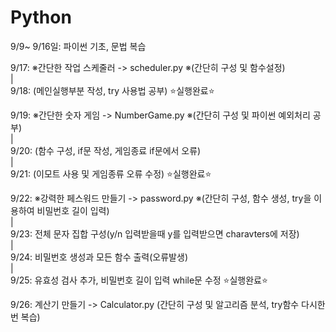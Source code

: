 # Python 

9/9~ 9/16일: 파이썬 기초, 문법 복습


9/17: ※간단한 작업 스케줄러 -> scheduler.py ※(간단히 구성 및 함수설정)  
|  
9/18: (메인실행부분 작성, try 사용법 공부) ⭐실행완료⭐️

9/19: ※간단한 숫자 게임 -> NumberGame.py ※(간단히 구성 및 파이썬 예외처리 공부)  
|  
9/20: (함수 구성, if문 작성, 게임종료 if문에서 오류)  
|  
9/21: (이모트 사용 및 게임종류 오류 수정) ⭐️실행완료⭐️  

9/22: ※강력한 페스워드 만들기 -> password.py ※(간단히 구성, 함수 생성, try을 이용하여 비밀번호 길이 입력)  
|  
9/23: 전체 문자 집합 구성(y/n 입력받을때 y를 입력받으면 charavters에 저장)  
|  
9/24: 비밀번호 생성과 모든 함수 출력(오류발생)  
|  
9/25: 유효성 검사 추가, 비밀번호 길이 입력 while문 수정 ⭐실행완료⭐️  

9/26: 계산기 만들기 -> Calculator.py (간단히 구성 및 알고리즘 분석, try함수 다시한번 복습)
